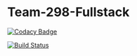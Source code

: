 # Team-298-Fullstack

[![Codacy Badge](https://api.codacy.com/project/badge/Grade/805c3e82d4374293913a88fd07ecbbe5)](https://app.codacy.com/gh/BuildForSDGCohort2/Team-298-Frontend?utm_source=github.com&utm_medium=referral&utm_content=BuildForSDGCohort2/Team-298-Frontend&utm_campaign=Badge_Grade_Dashboard)

[![Build Status](https://travis-ci.org/BuildForSDGCohort2/Team-298-Fullstack.svg?branch=develop)](https://travis-ci.org/BuildForSDGCohort2/Team-298-Fullstack)